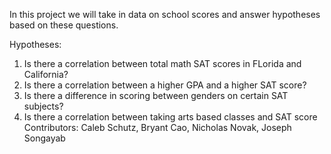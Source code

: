 In this project we will take in data on school scores
and answer hypotheses based on these questions.

Hypotheses:

1. Is there a correlation between total math SAT scores in FLorida and California?
2. Is there a correlation between a higher GPA and a higher SAT score?
3. Is there a difference in scoring between genders on certain SAT subjects?
4. Is there a correlation between taking arts based classes and SAT score
Contributors: Caleb Schutz, Bryant Cao, Nicholas Novak, Joseph Songayab
